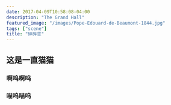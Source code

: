 ```yaml
---
date: 2017-04-09T10:58:08-04:00
description: "The Grand Hall"
featured_image: "/images/Pope-Edouard-de-Beaumont-1844.jpg"
tags: ["scene"]
title: "碎碎念"
---
```

## 这是一直猫猫

### 啊呜啊呜

### 喵呜喵呜
